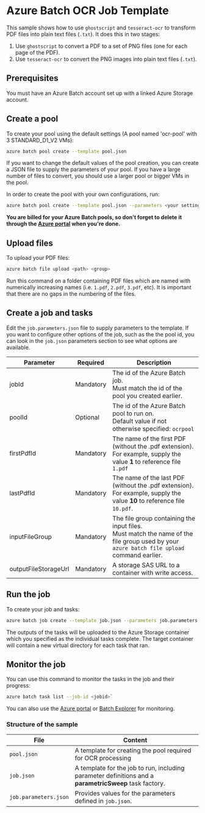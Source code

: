 # Azure Batch OCR Job Template

This sample shows how to use `ghostscript` and `tesseract-ocr` to transform PDF files into plain text files (`.txt`). It does this in two stages:

1. Use `ghostscript` to convert a PDF to a set of PNG files (one for each page of the PDF).
2. Use `tesseract-ocr` to convert the PNG images into plain text files (`.txt`).

## Prerequisites

You must have an Azure Batch account set up with a linked Azure Storage account.

## Create a pool

To create your pool using the default settings (A pool named 'ocr-pool' with 3 STANDARD_D1_V2 VMs):

```bash
azure batch pool create --template pool.json
```

If you want to change the default values of the pool creation, you can create a JSON file to supply the parameters of your pool. If you have a large number of files to convert, you should use a larger pool or bigger VMs in the pool. 

In order to create the pool with your own configurations, run:
```bash
azure batch pool create --template pool.json --parameters <your settings JSON file>
```

**You are billed for your Azure Batch pools, so don't forget to delete it through the [Azure portal](https://portal.azure.com) when you're done.** 

## Upload files

To upload your PDF files:

```bash
azure batch file upload <path> <group>
```

Run this command on a folder containing PDF files which are named with numerically increasing names (i.e. `1.pdf`, `2.pdf`, `3.pdf`, etc). It is important that there are no gaps in the numbering of the files.

## Create a job and tasks

Edit the `job.parameters.json` file to supply parameters to the template. If you want to configure other options of the job, such as the the pool id, you can look in the `job.json` parameters section to see what options are available.


| Parameter            | Required  | Description                                                                                                                                    |
| -------------------- | --------- | ---------------------------------------------------------------------------------------------------------------------------------------------- |
| jobId                | Mandatory | The id of the Azure Batch job. <br/> Must match the id of the pool you created earlier.                                                        |
| poolId               | Optional  | The id of the Azure Batch pool to run on. <br/> Default value if not otherwise specified: `ocrpool`                                            |
| firstPdfId           | Mandatory | The name of the first PDF (without the .pdf extension). <br/> For example, supply the value **1** to reference file `1.pdf`                    |
| lastPdfId            | Mandatory | The name of the last PDF (without the .pdf extension). <br/> For example, supply the value **10** to reference file `10.pdf`.                  |
| inputFileGroup       | Mandatory | The file group containing the input files. <br/> Must match the name of the file group used by your `azure batch file upload` command earlier. |
| outputFileStorageUrl | Mandatory | A storage SAS URL to a container with write access.                                                                                            |


## Run the job

To create your job and tasks:
```bash
azure batch job create --template job.json --parameters job.parameters.json
```

The outputs of the tasks will be uploaded to the Azure Storage container which you specified as the individual tasks complete.
The target container will contain a new virtual directory for each task that ran.

## Monitor the job

You can use this command to monitor the tasks in the job and their progress:
``` bash
azure batch task list --job-id <jobid>`
```
You can also use the [Azure portal](https://portal.azure.com) or [Batch Explorer](https://github.com/Azure/azure-batch-samples/tree/master/CSharp/BatchExplorer) for monitoring.

### Structure of the sample

| File                  | Content                                                                                                |
| --------------------- | ------------------------------------------------------------------------------------------------------ |
| `pool.json`           | A template for creating the pool required for OCR processing                                           |
| `job.json`            | A template for the job to run, including parameter definitions and a **parametricSweep** task factory. |
| `job.parameters.json` | Provides values for the parameters defined in `job.json`.                                              |
